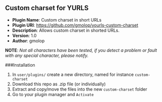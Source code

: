 
Custom charset for YURLS
---------------------------------------------

- **Plugin Name**: Custom charset in short URLs
- **Plugin URI**: https://github.com/gmolop/yourls-custom-charset
- **Description**: Allows custom charset in shorted URLs.
- **Version**: 1.0
- **Author**: gmolop

**NOTE**: *Not all characters have been tested, if you detect a problem or fault with any special character, please notify.*

###Installation

1. In `user/plugins/` create a new directory, named for instance `custom-charset`
2. Download this repo as .zip file (or individually)
3. Extract and copy/move the files into the new `custom-charset` folder
4. Go to your plugin manager and `Activate`
